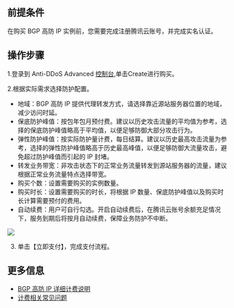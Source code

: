 [//]: # (chinagitpath:XXXXX)

## 前提条件

在购买 BGP 高防 IP  实例前，您需要完成注册腾讯云账号，并完成实名认证。

## 操作步骤
1.登录到 Anti-DDoS Advanced [控制台](https://console.cloud.tencent.com/dayu/bgpip),单击Create进行购买。

2.根据实际需求选择防护配置。
 - 地域：BGP 高防 IP 提供代理转发方式，请选择靠近源站服务器位置的地域，减少访问时延。
 - 保底防护峰值：按包年包月预付费。建议以历史攻击流量的平均值为参考，选择的保底防护峰值略高于平均值，以便足够防御大部分攻击行为。
 - 弹性防护峰值：按实际防护量计费，每日结算。建议以历史最高攻击流量为参考，选择的弹性防护峰值略高于历史最高峰值，以便足够防御大流量攻击，避免超过防护峰值而引起的 IP 封堵。
 - 转发业务带宽：非攻击状态下的正常业务流量转发到源站服务器的流量，建议根据正常业务流量特点选择带宽。
 - 购买个数：设置需要购买的实例数量。
 - 购买时长：设置需要购买的时长，将根据 IP 数量、保底防护峰值以及购买时长计算需要预付的费用。
 - 自动续费：用户可自行勾选。开启自动续费后，在腾讯云账号余额充足情况下，服务到期后将按月自动续费，保障业务防护不中断。

 ![](https://main.qcloudimg.com/raw/9ef7ae09fe4cbf45f5d171a677104076.png)

3. 单击【立即支付】，完成支付流程。

## 更多信息

- [BGP 高防 IP 详细计费说明](https://cloud.tencent.com/document/product/1014/31100)
- [计费相关常见问题](https://cloud.tencent.com/document/product/1014/31140)
